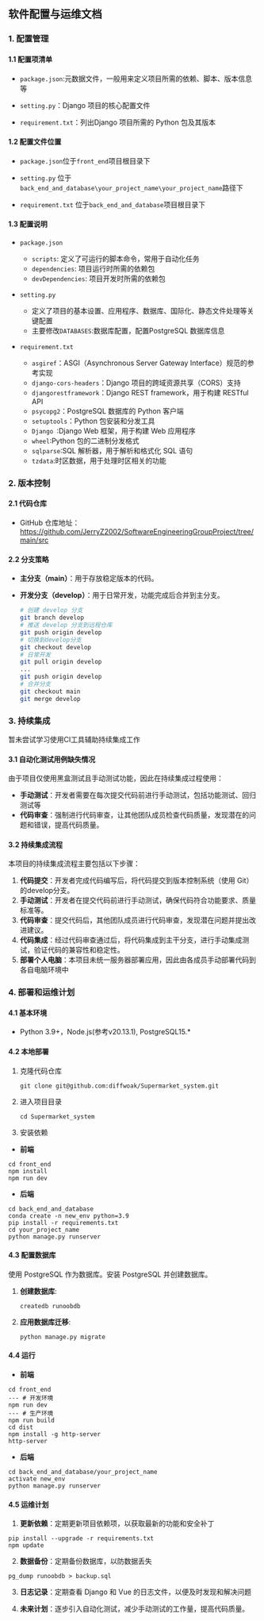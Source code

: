 ## 软件配置与运维文档

### 1. 配置管理

#### **1.1 配置项清单**

- ``package.json``:元数据文件，一般用来定义项目所需的依赖、脚本、版本信息等

- `setting.py`：Django 项目的核心配置文件
- `requirement.txt`：列出Django 项目所需的 Python 包及其版本

#### **1.2 配置文件位置**

- ``package.json``位于``front_end``项目根目录下

- `setting.py` 位于``back_end_and_database\your_project_name\your_project_name``路径下
- `requirement.txt` 位于``back_end_and_database``项目根目录下

#### **1.3 配置说明**

- `package.json`
  - `scripts`: 定义了可运行的脚本命令，常用于自动化任务
  - `dependencies`: 项目运行时所需的依赖包
  - `devDependencies`: 项目开发时所需的依赖包
- `setting.py`
  - 定义了项目的基本设置、应用程序、数据库、国际化、静态文件处理等关键配置
  - 主要修改`DATABASES`:数据库配置，配置PostgreSQL 数据库信息

- `requirement.txt`
  - `asgiref`：ASGI（Asynchronous Server Gateway Interface）规范的参考实现
  - `django-cors-headers`：Django 项目的跨域资源共享（CORS）支持
  - `djangorestframework`：Django REST framework，用于构建 RESTful API
  - `psycopg2`：PostgreSQL 数据库的 Python 客户端
  - `setuptools`：Python 包安装和分发工具
  - `Django `:Django Web 框架，用于构建 Web 应用程序
  - `wheel`:Python 包的二进制分发格式
  - `sqlparse`:SQL 解析器，用于解析和格式化 SQL 语句
  - `tzdata`:时区数据，用于处理时区相关的功能

### 2. 版本控制

#### **2.1 代码仓库**

- GitHub 仓库地址：https://github.com/JerryZ2002/SoftwareEngineeringGroupProject/tree/main/src

#### **2.2 分支策略**

- **主分支（main）**：用于存放稳定版本的代码。

- **开发分支（develop）**：用于日常开发，功能完成后合并到主分支。

  ```sh
  # 创建 develop 分支
  git branch develop
  # 推送 develop 分支到远程仓库
  git push origin develop
  # 切换到develop分支
  git checkout develop
  # 日常开发
  git pull origin develop
  ...
  git push origin develop
  # 合并分支
  git checkout main
  git merge develop
  ```

### 3. 持续集成

暂未尝试学习使用CI工具辅助持续集成工作

#### 3.1 自动化测试用例缺失情况

由于项目仅使用黑盒测试且手动测试功能，因此在持续集成过程使用：

- **手动测试**：开发者需要在每次提交代码前进行手动测试，包括功能测试、回归测试等
- **代码审查**：强制进行代码审查，让其他团队成员检查代码质量，发现潜在的问题和错误，提高代码质量。

#### 3.2 持续集成流程

本项目的持续集成流程主要包括以下步骤：

1. **代码提交**：开发者完成代码编写后，将代码提交到版本控制系统（使用 Git）的develop分支。
2. **手动测试**：开发者在提交代码前进行手动测试，确保代码符合功能要求、质量标准等。
3. **代码审查**：提交代码后，其他团队成员进行代码审查，发现潜在问题并提出改进建议。
4. **代码集成**：经过代码审查通过后，将代码集成到主干分支，进行手动集成测试，验证代码的兼容性和稳定性。
5. **部署个人电脑**：本项目未统一服务器部署应用，因此由各成员手动部署代码到各自电脑环境中

### 4. 部署和运维计划

#### **4.1 基本环境**

- Python 3.9+，Node.js(参考v20.13.1), PostgreSQL15.*

#### **4.2 本地部署**

1. 克隆代码仓库

   ```shell
   git clone git@github.com:diffwoak/Supermarket_system.git
   ```

2. 进入项目目录

   ```shell
   cd Supermarket_system
   ```

3. 安装依赖

- **前端**

```shell
cd front_end
npm install
npm run dev
```

- **后端**

```shell
cd back_end_and_database
conda create -n new_env python=3.9
pip install -r requirements.txt
cd your_project_name
python manage.py runserver
```

#### 4.3 配置数据库

使用 PostgreSQL 作为数据库。安装 PostgreSQL 并创建数据库。

1. **创建数据库**:

   ```
   createdb runoobdb
   ```

2. **应用数据库迁移**:

   ```
   python manage.py migrate
   ```

#### 4.4 运行

- **前端**

```shell
cd front_end
--- # 开发环境
npm run dev
--- # 生产环境
npm run build
cd dist
npm install -g http-server
http-server
```

- **后端**

```shell
cd back_end_and_database/your_project_name
activate new_env
python manage.py runserver
```

#### 4.5 运维计划

1. **更新依赖**：定期更新项目依赖项，以获取最新的功能和安全补丁

```shell
pip install --upgrade -r requirements.txt
npm update
```

2. **数据备份**：定期备份数据库，以防数据丢失

```shell
pg_dump runoobdb > backup.sql
```

3. **日志记录**：定期查看 Django 和 Vue 的日志文件，以便及时发现和解决问题

4. **未来计划**：逐步引入自动化测试，减少手动测试的工作量，提高代码质量。

